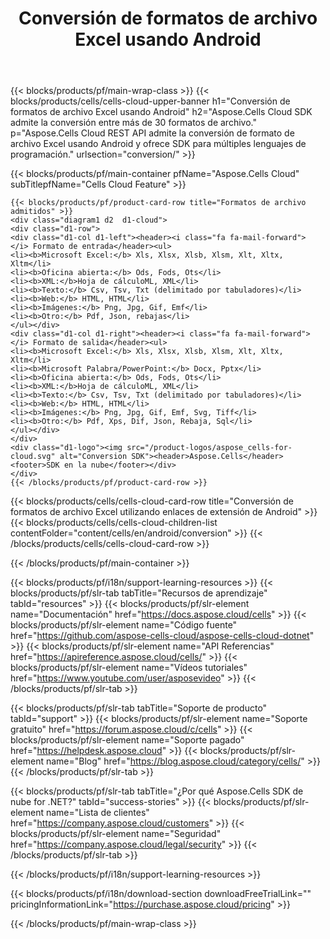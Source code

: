 ﻿---
title:  Conversión de formatos de archivo Excel usando Android
description: Aspose.Cells Cloud REST API admite la conversión de formato de archivo Excel usando Android y ofrece SDK para múltiples lenguajes de programación.
---
{{< blocks/products/pf/main-wrap-class >}}
{{< blocks/products/cells/cells-cloud-upper-banner h1="Conversión de formatos de archivo Excel usando Android" h2="Aspose.Cells Cloud SDK admite la conversión entre más de 30 formatos de archivo." p="Aspose.Cells Cloud REST API admite la conversión de formato de archivo Excel usando Android y ofrece SDK para múltiples lenguajes de programación." urlsection="conversion/" >}}

{{< blocks/products/pf/main-container pfName="Aspose.Cells Cloud" subTitlepfName="Cells Cloud Feature" >}}

	{{< blocks/products/pf/product-card-row title="Formatos de archivo admitidos" >}}
	<div class="diagram1 d2  d1-cloud">
	<div class="d1-row">
	<div class="d1-col d1-left"><header><i class="fa fa-mail-forward"> </i> Formato de entrada</header><ul>
	<li><b>Microsoft Excel:</b> Xls, Xlsx, Xlsb, Xlsm, Xlt, Xltx, Xltm</li>
	<li><b>Oficina abierta:</b> Ods, Fods, Ots</li>
	<li><b>XML:</b>Hoja de cálculoML, XML</li>
	<li><b>Texto:</b> Csv, Tsv, Txt (delimitado por tabuladores)</li>
	<li><b>Web:</b> HTML, HTML</li>
	<li><b>Imágenes:</b> Png, Jpg, Gif, Emf</li>
	<li><b>Otro:</b> Pdf, Json, rebajas</li>
	</ul></div>
	<div class="d1-col d1-right"><header><i class="fa fa-mail-forward"> </i> Formato de salida</header><ul>
	<li><b>Microsoft Excel:</b> Xls, Xlsx, Xlsb, Xlsm, Xlt, Xltx, Xltm</li>
	<li><b>Microsoft Palabra/PowerPoint:</b> Docx, Pptx</li>
	<li><b>Oficina abierta:</b> Ods, Fods, Ots</li>
	<li><b>XML:</b>Hoja de cálculoML, XML</li>
	<li><b>Texto:</b> Csv, Tsv, Txt (delimitado por tabuladores)</li>
	<li><b>Web:</b> HTML, HTML</li>
	<li><b>Imágenes:</b> Png, Jpg, Gif, Emf, Svg, Tiff</li>
	<li><b>Otro:</b> Pdf, Xps, Dif, Json, Rebaja, Sql</li>
	</ul></div>
	</div>
	<div class="d1-logo"><img src="/product-logos/aspose_cells-for-cloud.svg" alt="Conversion SDK"><header>Aspose.Cells</header><footer>SDK en la nube</footer></div>
	</div>
	{{< /blocks/products/pf/product-card-row >}}
{{< blocks/products/cells/cells-cloud-card-row title="Conversión de formatos de archivo Excel utilizando enlaces de extensión de Android" >}}
{{< blocks/products/cells/cells-cloud-children-list contentFolder="content/cells/en/android/conversion" >}} 
{{< /blocks/products/cells/cells-cloud-card-row >}}


{{< /blocks/products/pf/main-container >}}

{{< blocks/products/pf/i18n/support-learning-resources >}}
{{< blocks/products/pf/slr-tab tabTitle="Recursos de aprendizaje" tabId="resources" >}}
{{< blocks/products/pf/slr-element name="Documentación" href="https://docs.aspose.cloud/cells" >}}
{{< blocks/products/pf/slr-element name="Código fuente" href="https://github.com/aspose-cells-cloud/aspose-cells-cloud-dotnet" >}}
{{< blocks/products/pf/slr-element name="API Referencias" href="https://apireference.aspose.cloud/cells/" >}}
{{< blocks/products/pf/slr-element name="Vídeos tutoriales" href="https://www.youtube.com/user/asposevideo" >}}
{{< /blocks/products/pf/slr-tab >}}

{{< blocks/products/pf/slr-tab tabTitle="Soporte de producto" tabId="support" >}}
{{< blocks/products/pf/slr-element name="Soporte gratuito" href="https://forum.aspose.cloud/c/cells" >}}
{{< blocks/products/pf/slr-element name="Soporte pagado" href="https://helpdesk.aspose.cloud" >}}
{{< blocks/products/pf/slr-element name="Blog" href="https://blog.aspose.cloud/category/cells/" >}}
{{< /blocks/products/pf/slr-tab >}}

{{< blocks/products/pf/slr-tab tabTitle="¿Por qué Aspose.Cells SDK de nube for .NET?" tabId="success-stories" >}}
{{< blocks/products/pf/slr-element name="Lista de clientes" href="https://company.aspose.cloud/customers" >}}
{{< blocks/products/pf/slr-element name="Seguridad" href="https://company.aspose.cloud/legal/security" >}}
{{< /blocks/products/pf/slr-tab >}}

{{< /blocks/products/pf/i18n/support-learning-resources >}}

{{< blocks/products/pf/i18n/download-section downloadFreeTrialLink="" pricingInformationLink="https://purchase.aspose.cloud/pricing" >}}

{{< /blocks/products/pf/main-wrap-class >}}
